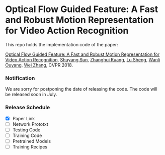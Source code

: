 # Optical Flow Guided Feature: A Fast and Robust Motion Representation for Video Action Recognition

This repo holds the implementation code of the paper:

[Optical Flow Guided Feature: A Fast and Robust Motion Representation for Video Action Recognition](http://openaccess.thecvf.com/content_cvpr_2018/papers/Sun_Optical_Flow_Guided_CVPR_2018_paper.pdf), [Shuyang Sun](https://kevin-ssy.github.io/), [Zhanghui Kuang](http://jeffreykuang.github.io/index.html), [Lu Sheng](http://www.ee.cuhk.edu.hk/~lsheng/), [Wanli Ouyang](https://wlouyang.github.io/), [Wei Zhang](), CVPR 2018.

### Notification
We are sorry for postponing the date of releasing the code. The code will be released soon in July.

### Release Schedule
- [x] Paper Link
- [ ] Network Prototxt
- [ ] Testing Code
- [ ] Training Code
- [ ] Pretrained Models
- [ ] Training Recipes
